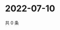 # 2022-07-10

共 0 条

<!-- BEGIN WEIBO -->
<!-- 最后更新时间 Sun Jul 10 2022 04:15:48 GMT+0800 (China Standard Time) -->

<!-- END WEIBO -->
